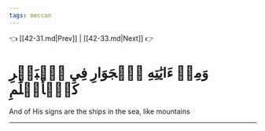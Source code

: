 ```yaml
---
tags: meccan
---
```


👈 [[42-31.md|Prev]] | [[42-33.md|Next]] 👉

# وَمِنۡ ءَايَٰتِهِ ٱلۡجَوَارِ فِي ٱلۡبَحۡرِ كَٱلۡأَعۡلَٰمِ

And of His signs are the ships in the sea, like mountains

---

